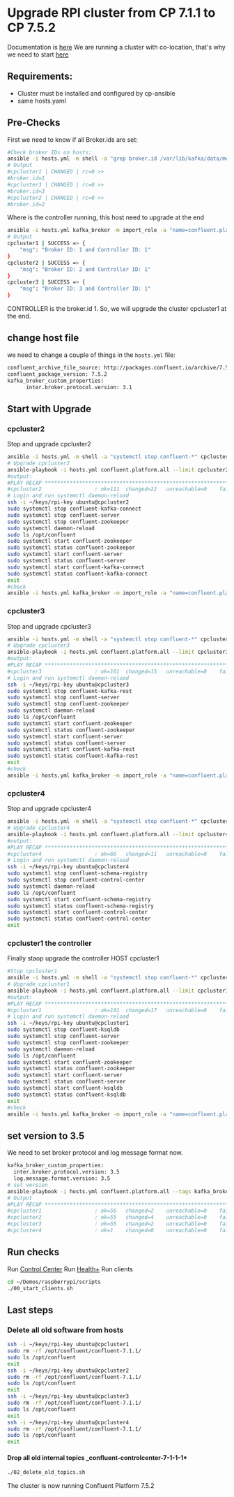 # Upgrade RPI cluster from CP 7.1.1 to CP 7.5.2
Documentation is [here](https://docs.confluent.io/ansible/current/ansible-upgrade.html)
We are running a cluster with co-location, that's why we need to start [here](https://docs.confluent.io/ansible/current/ansible-upgrade.html#upgrade-co-located-zk-based-cp-deployment)
## Requirements: 
  * Cluster must be installed and configured by cp-ansible
  * same hosts.yaml
## Pre-Checks
First we need to know if all Broker.ids are set:
```bash
#Check broker IDs on hosts:
ansible -i hosts.yml -m shell -a "grep broker.id /var/lib/kafka/data/meta.properties" kafka_broker
# Output
#cpcluster1 | CHANGED | rc=0 >>
#broker.id=1
#cpcluster3 | CHANGED | rc=0 >>
#broker.id=3
#cpcluster2 | CHANGED | rc=0 >>
#broker.id=2
```
Where is the controller running, this host need to upgrade at the end
```bash
ansible -i hosts.yml kafka_broker -m import_role -a "name=confluent.platform.kafka_broker tasks_from=dynamic_groups.yml"
# Output
cpcluster1 | SUCCESS => {
    "msg": "Broker ID: 1 and Controller ID: 1"
}
cpcluster2 | SUCCESS => {
    "msg": "Broker ID: 2 and Controller ID: 1"
}
cpcluster3 | SUCCESS => {
    "msg": "Broker ID: 3 and Controller ID: 1"
}
```
CONTROLLER is the broker.id 1. So, we will upgrade the cluster cpcluster1 at the end.
## change host file
we need to change a couple of things in the `hosts.yml` file:
```bash
confluent_archive_file_source: http://packages.confluent.io/archive/7.5/confluent-7.5.2.tar.gz
confluent_package_version: 7.5.2
kafka_broker_custom_properties:
      inter.broker.protocol.version: 3.1
```
## Start with Upgrade
### cpcluster2
Stop  and upgrade cpcluster2
```bash
ansible -i hosts.yml -m shell -a "systemctl stop confluent-*" cpcluster2
# Upgrade cpcluster2
ansible-playbook -i hosts.yml confluent.platform.all --limit cpcluster2
#output:
#PLAY RECAP ********************************************************************************************************************************************************************************************
#cpcluster2                 : ok=111  changed=22   unreachable=0    failed=0    skipped=109  rescued=0    ignored=0  
# Login and run systemctl daemon-reload
ssh -i ~/keys/rpi-key ubuntu@cpcluster2
sudo systemctl stop confluent-kafka-connect
sudo systemctl stop confluent-server
sudo systemctl stop confluent-zookeeper
sudo systemctl daemon-reload
sudo ls /opt/confluent
sudo systemctl start confluent-zookeeper
sudo systemctl status confluent-zookeeper
sudo systemctl start confluent-server
sudo systemctl status confluent-server
sudo systemctl start confluent-kafka-connect
sudo systemctl status confluent-kafka-connect
exit
#check
ansible -i hosts.yml kafka_broker -m import_role -a "name=confluent.platform.kafka_broker tasks_from=dynamic_groups.yml" --limit cpcluster2
```
### cpcluster3
Stop and upgrade cpcluster3
```bash
ansible -i hosts.yml -m shell -a "systemctl stop confluent-*" cpcluster3
# Upgrade cpcluster3
ansible-playbook -i hosts.yml confluent.platform.all --limit cpcluster3
#output:
#PLAY RECAP ********************************************************************************************************************************************************************************************
#cpcluster3                 : ok=101  changed=15   unreachable=0    failed=0    skipped=91   rescued=0    ignored=0   
# Login and run systemctl daemon-reload
ssh -i ~/keys/rpi-key ubuntu@cpcluster3
sudo systemctl stop confluent-kafka-rest
sudo systemctl stop confluent-server
sudo systemctl stop confluent-zookeeper
sudo systemctl daemon-reload
sudo ls /opt/confluent
sudo systemctl start confluent-zookeeper
sudo systemctl status confluent-zookeeper
sudo systemctl start confluent-server
sudo systemctl status confluent-server
sudo systemctl start confluent-kafka-rest
sudo systemctl status confluent-kafka-rest
exit
#check
ansible -i hosts.yml kafka_broker -m import_role -a "name=confluent.platform.kafka_broker tasks_from=dynamic_groups.yml" --limit cpcluster3
```
### cpcluster4
Stop and upgrade cpcluster4
```bash
ansible -i hosts.yml -m shell -a "systemctl stop confluent-*" cpcluster4
# Upgrade cpcluster4
ansible-playbook -i hosts.yml confluent.platform.all --limit cpcluster4
#output:
#PLAY RECAP ********************************************************************************************************************************************************************************************
#cpcluster4                 : ok=66   changed=11   unreachable=0    failed=0    skipped=65   rescued=0    ignored=0   
# Login and run systemctl daemon-reload
ssh -i ~/keys/rpi-key ubuntu@cpcluster4
sudo systemctl stop confluent-schema-registry
sudo systemctl stop confluent-control-center
sudo systemctl daemon-reload
sudo ls /opt/confluent
sudo systemctl start confluent-schema-registry
sudo systemctl status confluent-schema-registry
sudo systemctl start confluent-control-center
sudo systemctl status confluent-control-center
exit
```
### cpcluster1 the controller
Finally staop upgrade the controller HOST cpcluster1
```bash
#Stop cpcluster1
ansible -i hosts.yml -m shell -a "systemctl stop confluent-*" cpcluster1
# Upgrade cpcluster1
ansible-playbook -i hosts.yml confluent.platform.all --limit cpcluster1
#output:
#PLAY RECAP ********************************************************************************************************************************************************************************************
#cpcluster1                 : ok=101  changed=17   unreachable=0    failed=0    skipped=100  rescued=0    ignored=0 
# Login and run systemctl daemon-reload
ssh -i ~/keys/rpi-key ubuntu@cpcluster1
sudo systemctl stop confluent-ksqldb
sudo systemctl stop confluent-server
sudo systemctl stop confluent-zookeeper
sudo systemctl daemon-reload
sudo ls /opt/confluent
sudo systemctl start confluent-zookeeper
sudo systemctl status confluent-zookeeper
sudo systemctl start confluent-server
sudo systemctl status confluent-server
sudo systemctl start confluent-ksqldb
sudo systemctl status confluent-ksqldb
exit
#check
ansible -i hosts.yml kafka_broker -m import_role -a "name=confluent.platform.kafka_broker tasks_from=dynamic_groups.yml" --limit cpcluster1
```
## set version to 3.5
We need to set broker protocol and log message format now.
```bash
kafka_broker_custom_properties:
  inter.broker.protocol.version: 3.5
  log.message.format.version: 3.5
# set version
ansible-playbook -i hosts.yml confluent.platform.all --tags kafka_broker --skip-tags package
# Output
#PLAY RECAP ********************************************************************************************************************************************************************************************
#cpcluster1                 : ok=56   changed=2    unreachable=0    failed=0    skipped=94   rescued=0    ignored=0   
#cpcluster2                 : ok=55   changed=4    unreachable=0    failed=0    skipped=94   rescued=0    ignored=0   
#cpcluster3                 : ok=55   changed=2    unreachable=0    failed=0    skipped=94   rescued=0    ignored=0   
#cpcluster4                 : ok=1    changed=0    unreachable=0    failed=0    skipped=0    rescued=0    ignored=0
```
## Run checks
Run [Control Center](http://192.168.178.83:9021/)
Run [Health+](https://confluent.cloud/health-plus/clusters)
Run clients
```bash
cd ~/Demos/raspberrypi/scripts
./00_start_clients.sh
```
## Last steps
### Delete all old software from hosts
```bash
ssh -i ~/keys/rpi-key ubuntu@cpcluster1
sudo rm -rf /opt/confluent/confluent-7.1.1/
sudo ls /opt/confluent
exit
ssh -i ~/keys/rpi-key ubuntu@cpcluster2
sudo rm -rf /opt/confluent/confluent-7.1.1/
sudo ls /opt/confluent
exit
ssh -i ~/keys/rpi-key ubuntu@cpcluster3
sudo rm -rf /opt/confluent/confluent-7.1.1/
sudo ls /opt/confluent
exit
ssh -i ~/keys/rpi-key ubuntu@cpcluster4
sudo rm -rf /opt/confluent/confluent-7.1.1/
sudo ls /opt/confluent
exit
```
#### Drop all old internal topics _confluent-controlcenter-7-1-1-1*
```bash
./02_delete_old_topics.sh
```

The cluster is now running Confluent Platform 7.5.2

